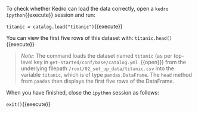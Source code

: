 To check whether Kedro can load the data correctly, open a `kedro ipython`{{execute}} session and run:

`titanic = catalog.load("titanic")`{{execute}}

You can view the first five rows of this dataset with: `titanic.head()`{{execute}}

> _Note:_ The command loads the dataset named `titanic` (as per top-level key in `get-started/conf/base/catalog.yml
>`{{open}}) from the underlying filepath
 `/root/02_set_up_data/titanic.csv` into the variable `titanic`, which is of type `pandas.DataFrame`. The `head` method from
  `pandas` then displays the first five rows of the DataFrame.

When you have finished, close the `ipython` session as follows:

`exit()`{{execute}}